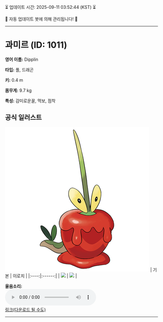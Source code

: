 
⏳ 업데이트 시간: 2025-09-11 03:52:44 (KST) ⏳

🤖 자동 업데이트 봇에 의해 관리됩니다! 🤖

---

# 과미르 (ID: 1011)
**영어 이름:** Dipplin

**타입:** 풀, 드래곤

**키:** 0.4 m

**몸무게:** 9.7 kg

**특성:** 감미로운꿀, 먹보, 점착

## 공식 일러스트
![](https://raw.githubusercontent.com/PokeAPI/sprites/master/sprites/pokemon/other/official-artwork/1011.png)
| 기본 | 이로치 |
|:----:|:------:|
| <img src="http://play.pokemonshowdown.com/sprites/ani/dipplin.gif" width="200"> | <img src="http://play.pokemonshowdown.com/sprites/ani-shiny/dipplin.gif" width="200"> |

**울음소리:**<br><audio controls src="https://raw.githubusercontent.com/PokeAPI/cries/main/cries/pokemon/latest/1011.ogg"></audio><br> [링크(다운로드 될 수도)](https://raw.githubusercontent.com/PokeAPI/cries/main/cries/pokemon/latest/1011.ogg)


---
